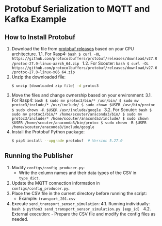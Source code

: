 # Protobuf Serialization to MQTT and Kafka Example

## How to Install Protobuf

1. Download the file from [protobuf releases](https://github.com/protocolbuffers/protobuf/releases) based on your CPU architecture.
    1.1. For Rasp4:
        ```bash
        $ curl -OL https://github.com/protocolbuffers/protobuf/releases/download/v27.0/protoc-27.0-linux-aarch_64.zip
        ```
    1.2. For Scouter:
        ```bash
        $ curl -OL https://github.com/protocolbuffers/protobuf/releases/download/v27.0/protoc-27.0-linux-x86_64.zip
        ```
2. Unzip the downloaded file:
    ```bash
    $ unzip [downloaded zip file] -d protoc3
    ```
3. Move the files and change ownership based on your environment:
    3.1. For Rasp4:
        ```bash
        $ sudo mv protoc3/bin/* /usr/bin/
        $ sudo mv protoc3/include/* /usr/include/
        $ sudo chown $USER /usr/bin/protoc
        $ sudo chown -R $USER /usr/include/google
        ```
    3.2. For Scouter:
        ```bash
        $ sudo mv protoc3/bin/* /home/scouter/anaconda3/bin/
        $ sudo mv protoc3/include/* /home/scouter/anaconda3/include/
        $ sudo chown $USER /home/scouter/anaconda3/bin/protoc
        $ sudo chown -R $USER /home/scouter/anaconda3/include/google
        ```
4. Install the Protobuf Python package:
    ```bash
    $ pip3 install --upgrade protobuf  # Version 5.27.0
    ```

## Running the Publisher

1. Modify `configs/config_producer.py`:
    - Write the column names and their data types of the CSV in `type_dict`.
2. Update the MQTT connection information in `configs/config_producer.py`.
3. Place the CSV file in the current directory before running the script:
    - Example: `transport_201.csv`
4. Execute `send_tramsport_sensor_simulation`:
    4.1. Running individually:
        ```bash
        $ python3 send_tramsport_sensor_simulation.py [eqp_id]
        ```
    4.2. External execution:
        - Prepare the CSV file and modify the config files as needed.
